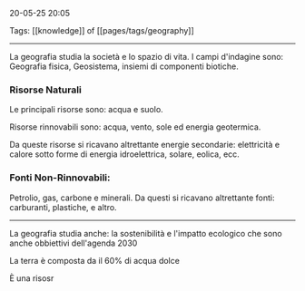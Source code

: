 20-05-25 20:05

Tags: [[knowledge]] of [[pages/tags/geography]]

---

La geografia studia la società e lo spazio di vita. I campi d'indagine sono: Geografia fisica, Geosistema, insiemi di componenti biotiche.

### Risorse Naturali

Le principali risorse sono: acqua e suolo.

Risorse rinnovabili sono: acqua, vento, sole ed energia geotermica.

Da queste risorse si ricavano altrettante energie secondarie: elettricità e calore sotto forme di energia idroelettrica, solare, eolica, ecc.

### Fonti Non-Rinnovabili:

Petrolio, gas, carbone e minerali. Da questi si ricavano altrettante fonti: carburanti, plastiche, e altro.

---

La geografia studia anche: la sostenibilità e l'impatto ecologico che sono anche obbiettivi dell'agenda 2030

La terra è composta da il 60% di acqua dolce

È una risosr